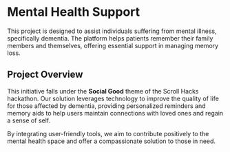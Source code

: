 # Mental Health Support

This project is designed to assist individuals suffering from mental illness, specifically dementia. The platform helps patients remember their family members and themselves, offering essential support in managing memory loss.

## Project Overview
This initiative falls under the **Social Good** theme of the Scroll Hacks hackathon. Our solution leverages technology to improve the quality of life for those affected by dementia, providing personalized reminders and memory aids to help users maintain connections with loved ones and regain a sense of self.

By integrating user-friendly tools, we aim to contribute positively to the mental health space and offer a compassionate solution to those in need.
